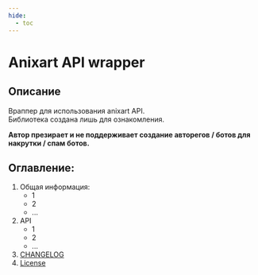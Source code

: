 ```yaml
---
hide:
  - toc
---
```

# Anixart API wrapper
## Описание

Враппер для использования anixart API.\
Библиотека создана лишь для ознакомления. 

**Автор презирает и не поддерживает создание авторегов / ботов для накрутки / спам ботов.**

## Оглавление:

1. Общая информация:
   * 1
   * 2
   * ...
2. API
   * 1
   * 2
   * ...
3. [CHANGELOG](/CHANGELOG)
4. [License](/License)